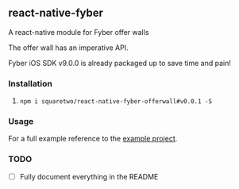 ## react-native-fyber

A react-native module for Fyber offer walls

The offer wall has an imperative API.

Fyber iOS SDK v9.0.0 is already packaged up to save time and pain! 

### Installation

1. `npm i squaretwo/react-native-fyber-offerwall#v0.0.1 -S`


### Usage


For a full example reference to the [example project](Example).


### TODO
- [ ] Fully document everything in the README
